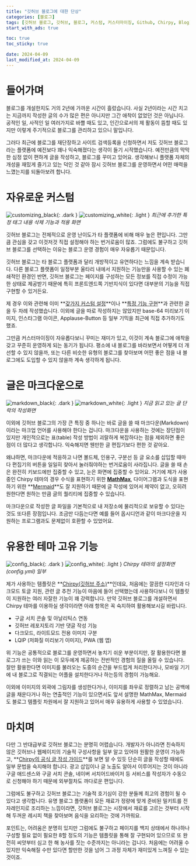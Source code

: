 ```yaml
---
title: "깃허브 블로그에 대한 단상"
categories: [블로그]
tags: [깃허브 블로그, 깃허브, 블로그, 커스텀, 커스터마이징, Github, Chirpy, Blog]
start_with_ads: true

toc: true
toc_sticky: true

date: 2024-04-09
last_modified_at: 2024-04-09
---
```


# **들어가며**

블로그를 개설한지도 거의 2년에 가까운 시간이 흘렀습니다. 사실 2년이라는 시간 치고는 지금까지 작성한 글의 수가 많은 편은 아니지만 그간 애착이 없었던 것은 아닙니다. 공적인 일, 사적인 일 여러가지로 바쁠 때도 있고, 인간으로서의 제 활동이 뜸할 때도 있지만 이렇게 주기적으로 블로그를 관리하고 있으니 말입니다.

그러다 최근에 블로그를 재단장하고 사이트 검색등록을 신청하면서 저도 깃허브 블로그라는 플랫폼에 예전보다 꽤나 익숙해졌다는 생각이 들기 시작했습니다. 예전만큼의 막막한 심정 없이 편하게 글을 작성하고, 블로그를 꾸미고 있어요. 생각해보니 플랫폼 자체의 개성을 재밌게 즐기고 있는 덕인 것 같아 잠시 깃허브 블로그를 운영하면서 어떤 매력을 느꼈는지를 되돌아보려 합니다.

# **자유로운 커스텀**

![customizing_black](/2024-04-09-github-blog-thoughts/customizing_black.png){: .dark }
![customizing_white](/2024-04-09-github-blog-thoughts/customizing_white.png){: .light }
_최근에 추가한 특정 태그 내용 삭제 기능과 적용 화면_

깃허브 블로그는 전체적으로 운영 난이도가 타 플랫폼에 비해 매우 높은 편입니다. 그만큼 관심을 갖고 이것저것 직접 설정해야 하는 번거로움이 많죠. 그럼에도 불구하고 깃허브 블로그를 선택하는 이유는 블로그 운영 경험이 매우 자유롭기 때문입니다.

깃허브 블로그는 타 블로그 플랫폼과 달리 개방적이고 유연하다는 느낌을 계속 받습니다. 다른 블로그 플랫폼이 일정부분 울타리 내에서 지원하는 기능만을 사용할 수 있는 폐쇄적인 환경인 반면, 깃허브 블로그는 페이지를 구성하는 모든 정보를 직접 수정이 가능한 상태로 제공받기 때문에 특히 프론트엔드쪽 기반지식이 있다면 대부분의 기능을 직접 구현할 수 있거든요.

제 경우 이와 관련해 이미 **[갖가지 커스텀 설정](https://hynrng.github.io/posts/first-blog-customization/)**이나 **[특정 기능 구현](https://hynrng.github.io/posts/blog-content-remove/)**과 관련한 글을 두 차례 작성했습니다. 이외에 글을 따로 작성하지는 않았지만 base-64 미리보기 이미지, 인스타그램 아이콘, Applause-Button 등 일부 기믹을 최근에 직접 추가하기도 했죠.

그만큼 커스터마이징이 자유롭다보니 꾸미는 재미가 있고, 이것이 계속 블로그에 애착을 갖고 꾸준히 운영하게 되는 동기가 됩니다. 평소에 내 블로그를 바라보면서 어떻게 더 개선할 수 있지 않을까, 또는 다른 비슷한 유형의 블로그를 찾아보며 어떤 좋은 점을 내 블로그에도 도입할 수 있지 않을까 계속 생각하게 됩니다.

# **글은 마크다운으로**

![markdown_black](/2024-04-09-github-blog-thoughts/markdown_black.png){: .dark }
![markdown_white](/2024-04-09-github-blog-thoughts/markdown_white.png){: .light }
_지금 읽고 있는 글 단락의 작성화면_

이외에 깃허브 블로그의 가장 큰 특징 중 하나는 바로 글을 쓸 때 마크다운(Markdown)이라는 마크업 언어를 사용해야 한다는 겁니다. 마크다운을 사용하는 것에는 장단점이 있지만 개인적으로는 표(table) 작성 방법이 괴랄하게 복잡하다는 점을 제외하면 좋은 점이 더 많다고 생각합니다. 익숙해지면 웬만한 글 편집기보다 편한 것 같아요.

왜냐하면, 마크다운에 적응하고 나면 볼드체, 인용구, 구분선 등 글 요소를 삽입할 때마다 편집기의 버튼을 일일히 찾아서 눌러줘야하는 번거로움이 사라집니다. 글을 쓸 때 손은 완전히 키보드에만 집중할 수 있고, 눈은 화면에 집중할 수 있어요. 거기에 제가 사용중인 Chirpy 테마의 경우 수식을 표현하기 위한 **[MathMax](https://www.mathjax.org/)**, 다이어그램과 도식을 표현하기 위한 **[Mermaid](https://mermaid.js.org/)**도 잘 지원하기 때문에 글 작성에 있어서 제약이 없고, 오히려 원한다면 원하는 만큼 글의 퀄리티에 집중할 수 있습니다.

마크다운으로 작성한 글 파일을 기본적으로 내 저장소에 물리적으로 보유할 수 있다는 것도 또다른 장점입니다. 조금만 다듬는다면 예를 들어 옵시디언과 같이 마크다운을 지원하는 프로그램과도 문제없이 호환할 수 있었어요.

# **유용한 테마 고유 기능**

![config_black](/2024-04-09-github-blog-thoughts/config_black.png){: .dark }
![config_white](/2024-04-09-github-blog-thoughts/config_white.png){: .light }
_Chirpy 테마의 설정화면(config.yml) 일부_

제가 사용하는 템플릿은 **[Chirpy(깃허브 주소)](https://github.com/cotes2020/jekyll-theme-chirpy)**인데요, 처음에는 깔끔한 디자인과 다크모드 토글 지원, 관련 글 추천 기능이 마음에 들어 선택했는데 사용하다보니 이 템플릿이 지원하는 여러 자잘한 기능이 꽤 강력합니다. 만약 깃허브 블로그를 개설하면서 Chirpy 테마를 이용하실 생각이라면 아래 항목은 꼭 숙지하여 활용해보시길 바랍니다.

- 구글 서치 콘솔 및 아날리틱스 연동
- 깃허브 레포지토리 기반 댓글 작성 기능
- 다크모드, 라이트모드 전용 이미지 구분
- LQIP (저화질 미리보기 이미지), PWA (웹 앱)

위 기능은 공통적으로 블로그를 운영하면서 놓치기 쉬운 부분이지만, 잘 활용한다면 블로그가 쓰는 이와 읽는 이 모두에게 제공하는 전반적인 경험의 질을 올릴 수 있습니다. 잘만 활용한다면 이미지를 불러오는 도중의 순간을 부드럽게 처리한다거나, 모바일 기기에 내 블로그로 직결되는 어플을 설치한다거나 하는등의 경험이 가능해요.

이외에 이미지의 외곽에 그림자를 생성한다거나, 이미지를 좌우로 정렬하고 남는 공백에 글을 채운다거나 하는 연출적인 기능이 있으면서도 앞서 설명한 MathMax, Mermaid도 블로그 템플릿 차원에서 잘 지원하고 있어서 매우 유용하게 사용할 수 있었습니다.

# **마치며**

다만 그 반대급부로 깃허브 블로그는 분명히 어렵습니다. 개발자가 아니라면 친숙하지 않은 깃허브나 웹페이지의 기술적 구성사항을 일부 알고 있어야 원활한 운영이 가능하고, **[Chirpy의 공식 글 작성 가이드](https://chirpy.cotes.page/posts/write-a-new-post/)**를 보면 알 수 있듯 단순히 글을 작성할 때에도 일부 문법을 숙지해야 합니다. 광고 삽입이나 글 노출도 알아서 이루어지는 것이 아니라 구글 애드센스와 구글 서치 콘솔, 네이버 서치어드바이저 등 서비스를 작성자가 수동으로 신청해야 하기 때문에 외부절차도 까다로운 편입니다.

그럼에도 불구하고 깃허브 블로그는 기술적 호기심이 강한 분들께 최고의 경험이 될 수 있다고 생각합니다. 유명 블로그 플랫폼이 모든 재료가 정량에 맞게 준비된 밀키트를 전자레인지로 조리하는 느낌이라면, 깃허브 블로그는 시장에서 재료를 고르는 것부터 시작해 두꺼운 레시피 책을 찾아보며 음식을 요리하는 것에 가까워요.

포인트는, 어려움은 분명히 있지만 그럼에도 불구하고 페이지를 백지 상태에서 하나하나 구성할 필요 없이 필요한 8할 정도의 기능은 템플릿을 통해 잘 구현되어 있으므로 또 완전히 씨앗부터 심고 한 해 농사를 짓는 수준까지는 아니라는 겁니다. 처음에는 어려울 수 있지만 익숙해질 수만 있다면 할만한 것을 넘어 그 과정 자체가 재미있게 느껴질 수 있는 것이죠.